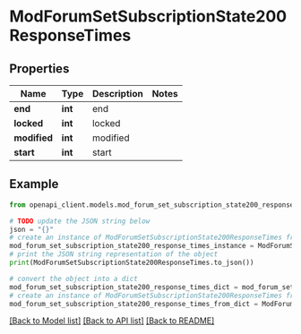 # ModForumSetSubscriptionState200ResponseTimes


## Properties

Name | Type | Description | Notes
------------ | ------------- | ------------- | -------------
**end** | **int** | end | 
**locked** | **int** | locked | 
**modified** | **int** | modified | 
**start** | **int** | start | 

## Example

```python
from openapi_client.models.mod_forum_set_subscription_state200_response_times import ModForumSetSubscriptionState200ResponseTimes

# TODO update the JSON string below
json = "{}"
# create an instance of ModForumSetSubscriptionState200ResponseTimes from a JSON string
mod_forum_set_subscription_state200_response_times_instance = ModForumSetSubscriptionState200ResponseTimes.from_json(json)
# print the JSON string representation of the object
print(ModForumSetSubscriptionState200ResponseTimes.to_json())

# convert the object into a dict
mod_forum_set_subscription_state200_response_times_dict = mod_forum_set_subscription_state200_response_times_instance.to_dict()
# create an instance of ModForumSetSubscriptionState200ResponseTimes from a dict
mod_forum_set_subscription_state200_response_times_from_dict = ModForumSetSubscriptionState200ResponseTimes.from_dict(mod_forum_set_subscription_state200_response_times_dict)
```
[[Back to Model list]](../README.md#documentation-for-models) [[Back to API list]](../README.md#documentation-for-api-endpoints) [[Back to README]](../README.md)


